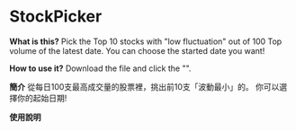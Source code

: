 # StockPicker

**What is this?**
Pick the Top 10 stocks with "low fluctuation" out of 100 Top volume of the latest date.
You can choose the started date you want!

**How to use it?**
Download the file and click the "".

**簡介**
從每日100支最高成交量的股票裡，挑出前10支「波動最小」的。
你可以選擇你的起始日期!

**使用說明**

